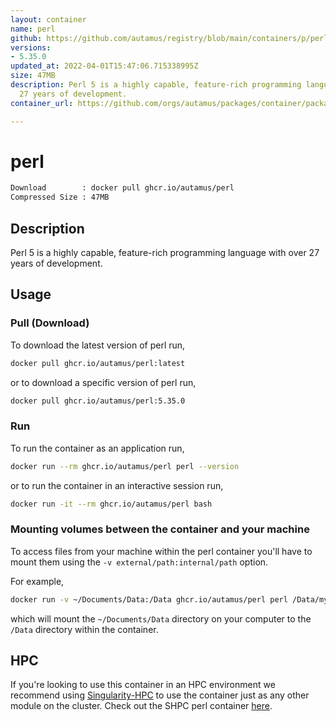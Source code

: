 ```yaml
---
layout: container
name: perl
github: https://github.com/autamus/registry/blob/main/containers/p/perl/spack.yaml
versions:
- 5.35.0
updated_at: 2022-04-01T15:47:06.715338995Z
size: 47MB
description: Perl 5 is a highly capable, feature-rich programming language with over
  27 years of development.
container_url: https://github.com/orgs/autamus/packages/container/package/perl

---
```

# perl
```bash 
Download        : docker pull ghcr.io/autamus/perl
Compressed Size : 47MB
```

## Description
Perl 5 is a highly capable, feature-rich programming language with over 27 years of development.

## Usage
### Pull (Download)
To download the latest version of perl run,

```bash
docker pull ghcr.io/autamus/perl:latest
```

or to download a specific version of perl run,

```bash
docker pull ghcr.io/autamus/perl:5.35.0
```
### Run
To run the container as an application run,
```bash
docker run --rm ghcr.io/autamus/perl perl --version
```

or to run the container in an interactive session run,
```bash
docker run -it --rm ghcr.io/autamus/perl bash
```

### Mounting volumes between the container and your machine
To access files from your machine within the perl container you'll have to mount them using the `-v external/path:internal/path` option.

For example,
```bash
docker run -v ~/Documents/Data:/Data ghcr.io/autamus/perl perl /Data/myData.csv
```
which will mount the `~/Documents/Data` directory on your computer to the `/Data` directory within the container.

## HPC
If you're looking to use this container in an HPC environment we recommend using [Singularity-HPC](https://singularity-hpc.readthedocs.io) to use the container just as any other module on the cluster. Check out the SHPC perl container [here](https://singularityhub.github.io/singularity-hpc/r/ghcr.io-autamus-perl/).